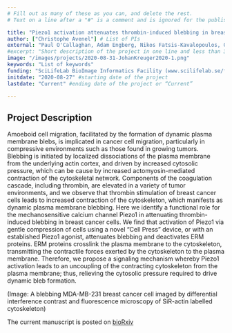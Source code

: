 ```yaml
---
# Fill out as many of these as you can, and delete the rest.
# Text on a line after a "#" is a comment and is ignored for the published page.

title: "Piezo1 activation attenuates thrombin-induced blebbing in breast cancer cells"
author: ["Christophe Avenel"] # List of PIs
external: "Paul O'Callaghan, Adam Engberg, Nikos Fatsis-Kavalopoulos, Gonzalo Sanchez, Olof Idevall-Hagren, and Johan Kreuger, Department of Medical Cell Biology, Uppsala University"
#excerpt: "Short description of the project in one line and less than 35 words"
image: "/images/projects/2020-08-31-JohanKreuger2020-1.png"
keywords: "List of keywords"
funding: "SciLifeLab BioImage Informatics Facility (www.scilifelab.se/facilities/bioimage-informatics)"
initdate: "2020-08-27" #starting date of the project
lastdate: "Current" #ending date of the project or “Current”

---
```


## Project Description
Amoeboid cell migration, facilitated by the formation of dynamic plasma membrane blebs, is implicated in cancer cell migration, particularly in compressive environments such as those found in growing tumors. Blebbing is initiated by localized dissociations of the plasma membrane from the underlying actin cortex, and driven by increased cytosolic pressure, which can be cause by increased actomyosin-mediated contraction of the cytoskeletal network. Components of the coagulation cascade, including thrombin, are elevated in a variety of tumor environments, and we observe that thrombin stimulation of breast cancer cells leads to increased contraction of the cytoskeleton, which manifests as dynamic plasma membrane blebbing.  Here we identify a functional role for the mechanosensitive calcium channel Piezo1 in attenuating thrombin-induced blebbing in breast cancer cells. We find that activation of Piezo1 via gentle compression of cells using a novel “Cell Press” device, or with an established Piezo1 agonist, attenuates blebbing and deactivates ERM proteins. ERM proteins crosslink the plasma membrane to the cytoskeleton, transmitting the contractile forces exerted by the cytoskeleton to the plasma membrane. Therefore, we propose a signaling mechanism whereby Piezo1 activation leads to an uncoupling of the contracting cytoskeleton from the plasma membrane; thus, relieving the cytosolic pressure required to drive dynamic bleb formation. 

(Image: A blebbing MDA-MB-231 breast cancer cell imaged by differential interference contrast and fluorescence microscopy of SiR-actin labelled cytoskeleton)

The current manuscript is posted on [bioRxiv](https://www.biorxiv.org/content/10.1101/2020.04.30.068338v1)
